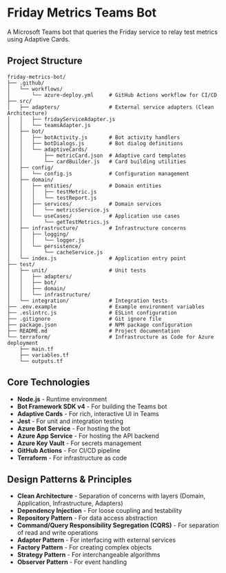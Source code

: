 # Friday Metrics Teams Bot

A Microsoft Teams bot that queries the Friday service to relay test metrics using Adaptive Cards.

## Project Structure

```
friday-metrics-bot/
├── .github/
│   └── workflows/
│       └── azure-deploy.yml     # GitHub Actions workflow for CI/CD
├── src/
│   ├── adapters/                # External service adapters (Clean Architecture)
│   │   ├── fridayServiceAdapter.js
│   │   └── teamsAdapter.js
│   ├── bot/
│   │   ├── botActivity.js       # Bot activity handlers
│   │   ├── botDialogs.js        # Bot dialog definitions
│   │   └── adaptiveCards/
│   │       ├── metricCard.json  # Adaptive card templates
│   │       └── cardBuilder.js   # Card building utilities
│   ├── config/
│   │   └── config.js            # Configuration management
│   ├── domain/
│   │   ├── entities/            # Domain entities
│   │   │   ├── testMetric.js
│   │   │   └── testReport.js
│   │   ├── services/            # Domain services
│   │   │   └── metricsService.js
│   │   └── useCases/            # Application use cases
│   │       └── getTestMetrics.js
│   ├── infrastructure/          # Infrastructure concerns
│   │   ├── logging/
│   │   │   └── logger.js
│   │   └── persistence/
│   │       └── cacheService.js
│   └── index.js                 # Application entry point
├── test/
│   ├── unit/                    # Unit tests
│   │   ├── adapters/
│   │   ├── bot/
│   │   ├── domain/
│   │   └── infrastructure/
│   └── integration/             # Integration tests
├── .env.example                 # Example environment variables
├── .eslintrc.js                 # ESLint configuration
├── .gitignore                   # Git ignore file
├── package.json                 # NPM package configuration
├── README.md                    # Project documentation
└── terraform/                   # Infrastructure as Code for Azure deployment
    ├── main.tf
    ├── variables.tf
    └── outputs.tf
```

## Core Technologies

- **Node.js** - Runtime environment
- **Bot Framework SDK v4** - For building the Teams bot
- **Adaptive Cards** - For rich, interactive UI in Teams
- **Jest** - For unit and integration testing
- **Azure Bot Service** - For hosting the bot
- **Azure App Service** - For hosting the API backend
- **Azure Key Vault** - For secrets management
- **GitHub Actions** - For CI/CD pipeline
- **Terraform** - For infrastructure as code

## Design Patterns & Principles

- **Clean Architecture** - Separation of concerns with layers (Domain, Application, Infrastructure, Adapters)
- **Dependency Injection** - For loose coupling and testability
- **Repository Pattern** - For data access abstraction
- **Command/Query Responsibility Segregation (CQRS)** - For separation of read and write operations
- **Adapter Pattern** - For interfacing with external services
- **Factory Pattern** - For creating complex objects
- **Strategy Pattern** - For interchangeable algorithms
- **Observer Pattern** - For event handling
